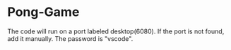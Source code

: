 # Pong-Game
The code will run on a port labeled desktop(6080). If the port is not found, add it manually. The password is "vscode".
